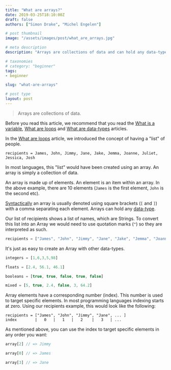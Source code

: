 ```yaml
---
title: "What are arrays?"
date: 2019-03-25T18:10:00Z
draft: false
authors: ["Simon Drake", "Michel Engelen"]

# post thumbnail
image: "/assets/images/post/what_are_arrays.jpg"

# meta description
description: "Arrays are collections of data and can hold any data-type permitted by the language."

# taxonomies
# category: "beginner"
tags:
- beginner

slug: "what-are-arrays"

# post type
layout: post
---
```


> Arrays are collections of data.

Before you read this article, we recommend that you read the [What is a variable](https://codetips.co.uk/beginner/what-is-a-variable/), [What are loops](https://codetips.co.uk/beginner/what-are-loops/) and [What are data-types](https://codetips.co.uk/beginner/what-is-a-data-type/) articles.

In the [What are loops](https://codetips.co.uk/beginner/what-are-loops/) article, we introduced the concept of having a "list" of people.

```
recipients = James, John, Jimmy, Jane, Jake, Jemma, Joanne, Juliet, Jessica, Josh
```

In most languages, this "list" would have been created using an array. An array is simply a collection of data.

An array is made up of elements. An element is an item within an array. In the above example, there are 10 elements (`James` is the first element, `John` is the second etc).

[Syntactically](https://codetips.co.uk/beginner/what-is-syntax/) an array is usually denoted using square brackets (`[` and `]`) with a comma separating each element. Arrays can hold any [data-type](https://codetips.co.uk/beginner/what-is-a-data-type/).

Our list of recipients shows a list of names, which are Strings. To convert this list into an Array we would need to use quotation marks (`"`) so they are interpreted as such.

```js
recipients = ["James", "John", "Jimmy", "Jane", "Jake", "Jemma", "Joanne", "Juliet", "Jessica", "Josh"]
```



It's just as easy to create an Array with other data-types.

```js
integers = [1,6,3,5,98]

floats = [2.4, 56.1, 46.1]

booleans = [true, true, false, true, false]

mixed = [5, true, 2.4, false, 3, 64.2]
```



Array elements have a corresponding number (index). This number is used to target specific elements. In most programming languages indexing starts at zero. Using our recipients example, this would look like the following:

```
recipients = ["James", "John", "Jimmy", "Jane", ... ]
index        |   0   |   1   |   2    |   3   | ...
```

As mentioned above, you can use the index to target specific elements in any order you want:

```js
array[2] // => Jimmy

array[0] // => James

array[3] // => Jane
```
